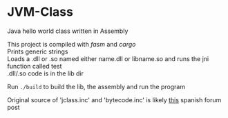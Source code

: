 # JVM-Class
 Java hello world class written in Assembly

This project is compiled with *fasm* and *cargo*<br>
Prints generic strings<br>
Loads a .dll or .so named either name.dll or libname.so and runs the jni function called test<br>
.dll/.so code is in the lib dir

Run ```./build``` to build the lib, the assembly and run the program

Original source of 'jclass.inc' and 
'bytecode.inc' is likely [this](https://foro.elhacker.net/programacion_general/programacion_en_ensamblador_de_java_hola_mundo-t365953.0.html)
spanish forum post

